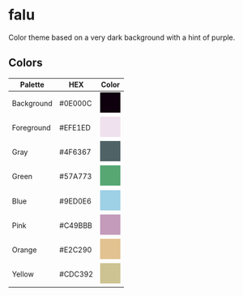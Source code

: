 # falu
Color theme based on a very dark background with a hint of purple.

## Colors
| Palette      | HEX     | Color                       |
| ------------ | ------- | --------------------------- |
| Background   | #0E000C | ![Colored box][background]  |
| Foreground   | #EFE1ED | ![Colored box][foreground]  |
| Gray         | #4F6367 | ![Colored box][gray]        |
| Green        | #57A773 | ![Colored box][green]       |
| Blue         | #9ED0E6 | ![Colored box][blue]        |
| Pink         | #C49BBB | ![Colored box][pink]        |
| Orange       | #E2C290 | ![Colored box][orange]      |
| Yellow       | #CDC392 | ![Colored box][yellow]      |

[background]:img/background.png
[foreground]:img/foreground.png
[gray]:img/gray.png
[green]:img/green.png
[blue]:img/blue.png
[pink]:img/pink.png
[orange]:img/orange.png
[yellow]:img/yellow.png
